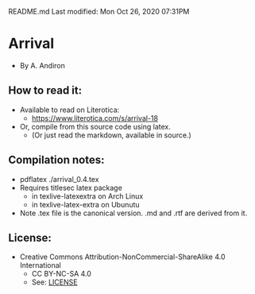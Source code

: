 README.md
Last modified: Mon Oct 26, 2020  07:31PM

# Arrival
* By A. Andiron

## How to read it:
* Available to read on Literotica:
	* https://www.literotica.com/s/arrival-18 
* Or, compile from this source code using latex.
	* (Or just read the markdown, available in source.) 

## Compilation notes:
* pdflatex ./arrival_0.4.tex
* Requires titlesec latex package 
	* in texlive-latexextra on Arch Linux
	* in texlive-latex-extra on Ubunutu
* Note .tex file is the canonical version. .md and .rtf are derived from it.

## License:
* Creative Commons Attribution-NonCommercial-ShareAlike 4.0 International
	* CC BY-NC-SA 4.0
	* See: [LICENSE](./LICENSE)


